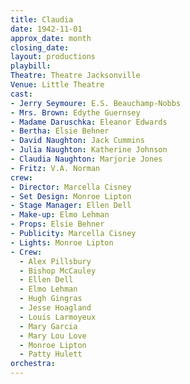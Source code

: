 ```yaml
---
title: Claudia
date: 1942-11-01
approx_date: month
closing_date:
layout: productions
playbill:
Theatre: Theatre Jacksonville
Venue: Little Theatre
cast:
- Jerry Seymoure: E.S. Beauchamp-Nobbs
- Mrs. Brown: Edythe Guernsey
- Madame Daruschka: Eleanor Edwards
- Bertha: Elsie Behner
- David Naughton: Jack Cummins
- Julia Naughton: Katherine Johnson
- Claudia Naughton: Marjorie Jones
- Fritz: V.A. Norman
crew:
- Director: Marcella Cisney
- Set Design: Monroe Lipton
- Stage Manager: Ellen Dell
- Make-up: Elmo Lehman
- Props: Elsie Behner
- Publicity: Marcella Cisney
- Lights: Monroe Lipton
- Crew:
  - Alex Pillsbury
  - Bishop McCauley
  - Ellen Dell
  - Elmo Lehman
  - Hugh Gingras
  - Jesse Hoagland
  - Louis Larmoyeux
  - Mary Garcia
  - Mary Lou Love
  - Monroe Lipton
  - Patty Hulett
orchestra:
---
```



